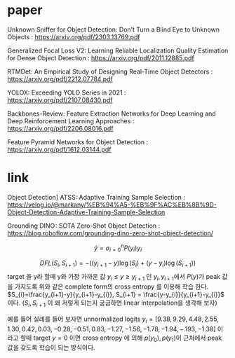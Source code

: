 # paper
Unknown Sniffer for Object Detection: Don’t Turn a Blind Eye to Unknown Objects : https://arxiv.org/pdf/2303.13769.pdf  

Generalized Focal Loss V2: Learning Reliable Localization Quality Estimation for Dense Object Detection : https://arxiv.org/pdf/2011.12885.pdf  

RTMDet: An Empirical Study of Designing Real-Time Object Detectors : https://arxiv.org/pdf/2212.07784.pdf

YOLOX: Exceeding YOLO Series in 2021 : https://arxiv.org/pdf/2107.08430.pdf

Backbones-Review: Feature Extraction Networks for Deep Learning and Deep Reinforcement Learning Approaches : https://arxiv.org/pdf/2206.08016.pdf 

Feature Pyramid Networks for Object Detection : https://arxiv.org/pdf/1612.03144.pdf

# link 
Object Detection] ATSS: Adaptive Training Sample Selection : https://velog.io/@markany/%EB%94%A5-%EB%9F%AC%EB%8B%9D-Object-Detection-Adaptive-Training-Sample-Selection

Grounding DINO : SOTA Zero-Shot Object Detection : https://blog.roboflow.com/grounding-dino-zero-shot-object-detection/


$$\hat{y} = \sigma_{i=0}^{n}P(y_{i})y_{i} $$

$$DFL(S_{i}, S_{i+1}) = -((y_{i+1}-y)\log(S_{i}) + (y-y_{i})\log(S_{i+1}))$$
target 을 y라 할때 y와 가장 가까운 값 $y_{i} \leq y \ge y_{i+1}$ 인 $y_{i}, y_{i+1}$에서 $P(y)$가 peak 값을 가지도록 위와 같은 complete form의 cross entropy 를 이용해 학습 한다. $S_{i}=\frac{y_{i+1}-y}{y_{i+1}-y_{i}}, S_{i+1} = \frac{y-y_{i}}{y_{i+1}-y_{i}}$ 이다. ($S_{i},S_{i+1}$ 이 왜 저렇게 되는지 궁금하면 linear interpolation을 생각해 보자)

예를 들어 실례를 들어 보자면 unnormalized logits
$y_{i}=[9.38, 9.29, 4.48, 2.55, 1.30, 0.42, 0.03, -0.28, -0.51, 0.83, -1.27, -1.56, -1.78, -1.94, -.193, -1.38]$ 이라고 할때 target $y=0$ 이면 cross entropy 에 의해 $p(y_{0}), p(y_{1})$이 근처에서 peak 값을 갖도록 학습이 되는 방식이다.


